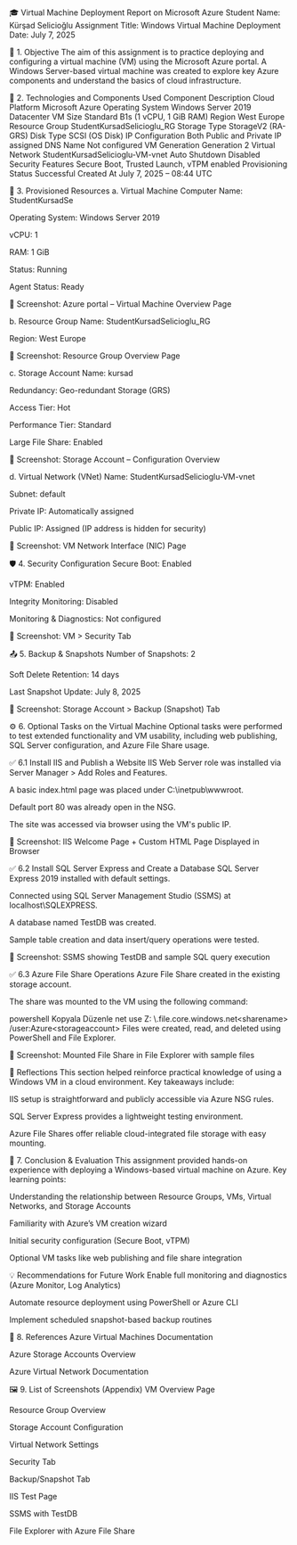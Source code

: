 🎓 Virtual Machine Deployment Report on Microsoft Azure
Student Name: Kürşad Selicioğlu
Assignment Title: Windows Virtual Machine Deployment
Date: July 7, 2025

📌 1. Objective
The aim of this assignment is to practice deploying and configuring a virtual machine (VM) using the Microsoft Azure portal. A Windows Server-based virtual machine was created to explore key Azure components and understand the basics of cloud infrastructure.

🧩 2. Technologies and Components Used
Component	Description
Cloud Platform	Microsoft Azure
Operating System	Windows Server 2019 Datacenter
VM Size	Standard B1s (1 vCPU, 1 GiB RAM)
Region	West Europe
Resource Group	StudentKursadSelicioglu_RG
Storage Type	StorageV2 (RA-GRS)
Disk Type	SCSI (OS Disk)
IP Configuration	Both Public and Private IP assigned
DNS Name	Not configured
VM Generation	Generation 2
Virtual Network	StudentKursadSelicioglu-VM-vnet
Auto Shutdown	Disabled
Security Features	Secure Boot, Trusted Launch, vTPM enabled
Provisioning Status	Successful
Created At	July 7, 2025 – 08:44 UTC

🔧 3. Provisioned Resources
a. Virtual Machine
Computer Name: StudentKursadSe

Operating System: Windows Server 2019

vCPU: 1

RAM: 1 GiB

Status: Running

Agent Status: Ready

📸 Screenshot: Azure portal – Virtual Machine Overview Page

b. Resource Group
Name: StudentKursadSelicioglu_RG

Region: West Europe

📸 Screenshot: Resource Group Overview Page

c. Storage Account
Name: kursad

Redundancy: Geo-redundant Storage (GRS)

Access Tier: Hot

Performance Tier: Standard

Large File Share: Enabled

📸 Screenshot: Storage Account – Configuration Overview

d. Virtual Network (VNet)
Name: StudentKursadSelicioglu-VM-vnet

Subnet: default

Private IP: Automatically assigned

Public IP: Assigned (IP address is hidden for security)

📸 Screenshot: VM Network Interface (NIC) Page

🛡️ 4. Security Configuration
Secure Boot: Enabled

vTPM: Enabled

Integrity Monitoring: Disabled

Monitoring & Diagnostics: Not configured

📸 Screenshot: VM > Security Tab

📤 5. Backup & Snapshots
Number of Snapshots: 2

Soft Delete Retention: 14 days

Last Snapshot Update: July 8, 2025

📸 Screenshot: Storage Account > Backup (Snapshot) Tab

⚙️ 6. Optional Tasks on the Virtual Machine
Optional tasks were performed to test extended functionality and VM usability, including web publishing, SQL Server configuration, and Azure File Share usage.

✅ 6.1 Install IIS and Publish a Website
IIS Web Server role was installed via Server Manager > Add Roles and Features.

A basic index.html page was placed under C:\inetpub\wwwroot\.

Default port 80 was already open in the NSG.

The site was accessed via browser using the VM's public IP.

📸 Screenshot: IIS Welcome Page + Custom HTML Page Displayed in Browser

✅ 6.2 Install SQL Server Express and Create a Database
SQL Server Express 2019 installed with default settings.

Connected using SQL Server Management Studio (SSMS) at localhost\SQLEXPRESS.

A database named TestDB was created.

Sample table creation and data insert/query operations were tested.

📸 Screenshot: SSMS showing TestDB and sample SQL query execution

✅ 6.3 Azure File Share Operations
Azure File Share created in the existing storage account.

The share was mounted to the VM using the following command:

powershell
Kopyala
Düzenle
net use Z: \\<storageaccount>.file.core.windows.net\<sharename> /user:Azure\<storageaccount> <storage-key>
Files were created, read, and deleted using PowerShell and File Explorer.

📸 Screenshot: Mounted File Share in File Explorer with sample files

🧠 Reflections
This section helped reinforce practical knowledge of using a Windows VM in a cloud environment. Key takeaways include:

IIS setup is straightforward and publicly accessible via Azure NSG rules.

SQL Server Express provides a lightweight testing environment.

Azure File Shares offer reliable cloud-integrated file storage with easy mounting.

📝 7. Conclusion & Evaluation
This assignment provided hands-on experience with deploying a Windows-based virtual machine on Azure. Key learning points:

Understanding the relationship between Resource Groups, VMs, Virtual Networks, and Storage Accounts

Familiarity with Azure’s VM creation wizard

Initial security configuration (Secure Boot, vTPM)

Optional VM tasks like web publishing and file share integration

💡 Recommendations for Future Work
Enable full monitoring and diagnostics (Azure Monitor, Log Analytics)

Automate resource deployment using PowerShell or Azure CLI

Implement scheduled snapshot-based backup routines

🔗 8. References
Azure Virtual Machines Documentation

Azure Storage Accounts Overview

Azure Virtual Network Documentation

🖼️ 9. List of Screenshots (Appendix)
VM Overview Page

Resource Group Overview

Storage Account Configuration

Virtual Network Settings

Security Tab

Backup/Snapshot Tab

IIS Test Page

SSMS with TestDB

File Explorer with Azure File Share